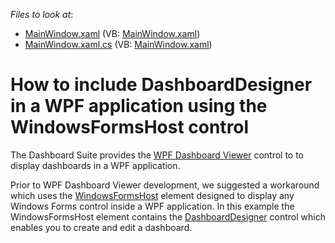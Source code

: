 <!-- default file list -->
*Files to look at*:

* [MainWindow.xaml](./CS/WpfDashboardWFH/MainWindow.xaml) (VB: [MainWindow.xaml](./VB/WpfDashboardWFH/MainWindow.xaml))
* [MainWindow.xaml.cs](./CS/WpfDashboardWFH/MainWindow.xaml.cs) (VB: [MainWindow.xaml](./VB/WpfDashboardWFH/MainWindow.xaml))
<!-- default file list end -->
# How to include DashboardDesigner in a WPF application using the WindowsFormsHost control

The Dashboard Suite provides the [WPF Dashboard Viewer](https://docs.devexpress.com/Dashboard/119813/building-the-designer-and-viewer-applications/wpf-viewer) control to to display dashboards in a WPF application. 

Prior to WPF Dashboard Viewer development, we suggested a workaround which uses the <a href="http://msdn.microsoft.com/en-us/library/system.windows.forms.integration.windowsformshost.aspx">WindowsFormsHost</a> element designed to display any Windows Forms control inside a WPF application. In this example the WindowsFormsHost element contains the [DashboardDesigner](https://docs.devexpress.com/Dashboard/DevExpress.DashboardWin.DashboardDesigner) control which enables you to create and edit a dashboard.

